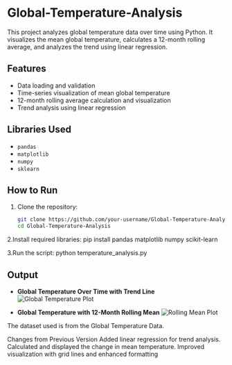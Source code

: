 # Global-Temperature-Analysis

This project analyzes global temperature data over time using Python. It visualizes the mean global temperature, calculates a 12-month rolling average, and analyzes the trend using linear regression.

## Features
- Data loading and validation
- Time-series visualization of mean global temperature
- 12-month rolling average calculation and visualization
- Trend analysis using linear regression

## Libraries Used
- `pandas`
- `matplotlib`
- `numpy`
- `sklearn`

## How to Run
1. Clone the repository:
   ```bash
   git clone https://github.com/your-username/Global-Temperature-Analysis.git
   cd Global-Temperature-Analysis

2.Install required libraries:
pip install pandas matplotlib numpy scikit-learn

3.Run the script:
python temperature_analysis.py


## Output
- **Global Temperature Over Time with Trend Line**
   ![Global Temperature Plot](global_temperature_plot_with_trend.png)

- **Global Temperature with 12-Month Rolling Mean**
   ![Rolling Mean Plot](global_temperature_with_rolling_mean2.png)

The dataset used is from the Global Temperature Data.

Changes from Previous Version
Added linear regression for trend analysis.
Calculated and displayed the change in mean temperature.
Improved visualization with grid lines and enhanced formatting



